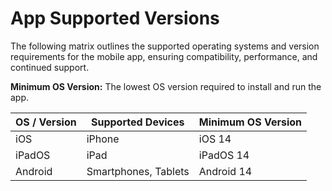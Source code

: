 # App Supported Versions

The following matrix outlines the supported operating systems and version requirements for the mobile app, ensuring compatibility, performance, and continued support.

**Minimum OS Version:** The lowest OS version required to install and run the app.

| **OS / Version** | **Supported Devices** | **Minimum OS Version** |
| ---------------- | --------------------- | ---------------------- |
| iOS              | iPhone                | iOS 14                 |
| iPadOS           | iPad                  | iPadOS 14              |
| Android          | Smartphones, Tablets  | Android 14             |

